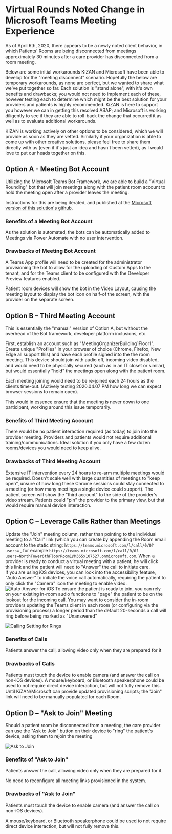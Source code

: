# Virtual Rounds Noted Change in Microsoft Teams Meeting Experience

As of April 6th, 2020, there appears to be a newly noted client behavior, in which Patients' Rooms are being disconnected from meetings approximately 30 minutes after a care provider has disconnected from a room meeting.

Below are some initial workarounds KiZAN and Microsoft have been able to develop for the "meeting disconnect" scenario. Hopefully the below are temporary workarounds, as none are perfect, but we wanted to share what we've put together so far. Each solution is "stand alone", with it's own benefits and drawbacks; you would not need to implement each of these, however testing each to determine which might be the best solution for your providers and patients is highly recommended. KiZAN is here to support you however we can in getting this resolved ASAP; and Microsoft is working diligently to see if they are able to roll-back the change that occurred it as well as to evaluate additional workarounds.

KiZAN is working actively on other options to be considered, which we will provide as soon as they are vetted.  Similarly if your organization is able to come up with other creative solutions, please feel free to share them directly with us (even if it's just an idea and hasn't been vetted), as I would love to put our heads together on this.

## Option A - Meeting Bot Account

Utilizing the Microsoft Teams Bot Framework, we are able to build a "Virtual Rounding" bot that will join meetings along with the patient room account to hold the meeting open after a provider leaves the meeting.

Instructions for this are being iterated, and published at the [Microsoft version of this solution's github](https://github.com/SmartterHealth/Virtual-Rounding/blob/master/README.md#meeting-bot).

### Benefits of a Meeting Bot Account

As the solution is automated, the bots can be automatically added to Meetings via Power Automate with no user intervention.

### Drawbacks of Meeting Bot Account

A Teams App profile will need to be created for the administrator provisioning the bot to allow for the uploading of Custom Apps to the tenant, and for the Teams client to be configured with the Developer Preview features enabled.

Patient room devices will show the bot in the Video Layout, causing the meeting layout to display the bot icon on half-of the screen, with the provider on the separate screen.

## Option B – Third Meeting Account

This is essentially the "manual" version of Option A, but without the overhead of the Bot framework, developer platform inclusions, etc.

First, establish an account such as "MeetingOrganizerBuilding1Floor1".  Create unique "Profiles" in your browser of choice (Chrome, Firefox, New Edge all support this) and have each profile signed into the the room meeting. This device should join with audio off, incoming video disabled, and would need to be physically secured (such as in an IT closet or similar), but would essentially "hold" the meetings open along with the patient room.

Each meeting joining would need to be re-joined each 24 hours as the clients time-out. (Actively testing 2020.04.07 PM how long we can expect browser sessions to remain open).

This would in essence ensure that the meeting is never down to one participant, working around this issue temporarily.

### Benefits of Third Meeting Account

There would be no patient interaction required (as today) to join into the provider meeting.  Providers and patients would not require additional training/communications.
Ideal solution if you only have a few dozen rooms/devices you would need to keep alive.

### Drawbacks of Third Meeting Account

Extensive IT intervention every 24 hours to re-arm multiple meetings would be required.
Doesn't scale well with  large quantities of meetings to "keep open", unsure of how long these Chrome sessions could stay connected to a meeting (or how many meetings a single device could support).
The patient screen will show the "third account" to the side of the provider's video stream. Patients could "pin" the provider to the primary view, but that would require manual device interaction. 

## Option C – Leverage Calls Rather than Meetings

Update the "Join" meeting column, rather than pointing to the individual meeting to a "Call" link (which you can create by appending the Room email account to the static string: `https://teams.microsoft.com/l/call/0/0?users=`
, for example `https://teams.microsoft.com/l/call/0/0?users=NorthTower6thFloorRoom1@M365x107527.onmicrosoft.com`.
When a provider is ready to conduct a virtual meeting with a patient, he will click this link and the patient will need to "Answer" the call to initiate care.  
    If you are using iOS devices, you can look into the accessibility feature, "Auto Answer" to initiate the voice call automatically, requiring the patient to only click the "Camera" icon the meeting to enable video.  
    ![Auto-Answer for iOS](/Documentation/Images/Workarounds-AutoAnswer.png)
To ensure the patient is ready to join, you can rely on your existing in-room audio functions to "page" the patient to be on the lookout for the incoming call.
You may want to consider the in-room providers updating the Teams client in each room (or configuring via the provisioning process) a longer period than the default 20-seconds a call will ring before being marked as "Unanswered"

![Calling Setting for Rings](/Documentation/Images/Workarounds-CallingSettings.png)

### Benefits of Calls

Patients answer the call, allowing video only when they are prepared for it

### Drawbacks of Calls

Patients must touch the device to enable camera (and answer the call on non-iOS devices).  A mouse/keyboard, or Bluetooth speakerphone could be used to not require direct device interaction, but will not fully remove this.
Until KiZAN/Microsoft can provide updated provisioning scripts; the "Join" link will need to be manually populated for each Room.

## Option D – "Ask to Join" Meeting

Should a patient room be disconnected from a meeting, the care provider can use the "Ask to Join" button on their device to "ring" the patient's device, asking them to rejoin the meeting

![Ask to Join](Documentation/Images/Workarounds-AskToJoin.png)

### Benefits of "Ask to Join"

Patients answer the call, allowing video only when they are prepared for it.

No need to reconfigure all meeting links provisioned in the system.

### Drawbacks of "Ask to Join"

Patients must touch the device to enable camera (and answer the call on non-iOS devices).

A mouse/keyboard, or Bluetooth speakerphone could be used to not require direct device interaction, but will not fully remove this.
